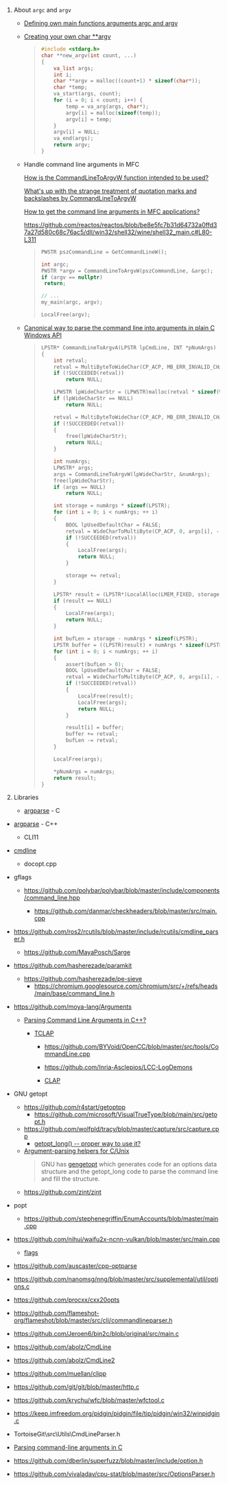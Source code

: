 1. About `argc` and `argv`
   
   - [Defining own main functions arguments argc and argv](https://stackoverflow.com/questions/1519885/defining-own-main-functions-arguments-argc-and-argv)
   
   - [Creating your own char **argv](https://www.daniweb.com/programming/software-development/threads/476677/creating-your-own-char-argv)
     
     > ```c
     > #include <stdarg.h>
     > char **new_argv(int count, ...)
     > {
     >     va_list args;
     >     int i;
     >     char **argv = malloc((count+1) * sizeof(char*));
     >     char *temp;
     >     va_start(args, count);
     >     for (i = 0; i < count; i++) {
     >         temp = va_arg(args, char*);
     >         argv[i] = malloc(sizeof(temp));
     >         argv[i] = temp;
     >     }
     >     argv[i] = NULL;
     >     va_end(args);
     >     return argv;
     > }
     > ```
   
   - Handle command line arguments in MFC
     
     [How is the CommandLineToArgvW function intended to be used?](https://devblogs.microsoft.com/oldnewthing/20100916-00/?p=12843)
     
     [What's up with the strange treatment of quotation marks and backslashes by CommandLineToArgvW](https://devblogs.microsoft.com/oldnewthing/20100917-00/?p=12833)
     
     [How to get the command line arguments in MFC applications?](https://stackoverflow.com/questions/5562877/how-to-get-the-command-line-arguments-in-mfc-applications)
     
     https://github.com/reactos/reactos/blob/be8e5fc7b31d64732a0ffd37a27d580c68c76ac5/dll/win32/shell32/wine/shell32_main.c#L80-L311
     
     > ```c++
     > PWSTR pszCommandLine = GetCommandLineW();
     > 
     > int argc;
     > PWSTR *argv = CommandLineToArgvW(pszCommandLine, &argc);
     > if (argv == nullptr)
     >  return;
     > 
     > // ...
     > my_main(argc, argv);
     > 
     > LocalFree(argv);
     > ```
   
   - [Canonical way to parse the command line into arguments in plain C Windows API](https://stackoverflow.com/questions/291424/canonical-way-to-parse-the-command-line-into-arguments-in-plain-c-windows-api)
     
     > ```c
     > LPSTR* CommandLineToArgvA(LPSTR lpCmdLine, INT *pNumArgs)
     > {
     >     int retval;
     >     retval = MultiByteToWideChar(CP_ACP, MB_ERR_INVALID_CHARS, lpCmdLine, -1, NULL, 0);
     >     if (!SUCCEEDED(retval))
     >         return NULL;
     > 
     >     LPWSTR lpWideCharStr = (LPWSTR)malloc(retval * sizeof(WCHAR));
     >     if (lpWideCharStr == NULL)
     >         return NULL;
     > 
     >     retval = MultiByteToWideChar(CP_ACP, MB_ERR_INVALID_CHARS, lpCmdLine, -1, lpWideCharStr, retval);
     >     if (!SUCCEEDED(retval))
     >     {
     >         free(lpWideCharStr);
     >         return NULL;
     >     }
     > 
     >     int numArgs;
     >     LPWSTR* args;
     >     args = CommandLineToArgvW(lpWideCharStr, &numArgs);
     >     free(lpWideCharStr);
     >     if (args == NULL)
     >         return NULL;
     > 
     >     int storage = numArgs * sizeof(LPSTR);
     >     for (int i = 0; i < numArgs; ++ i)
     >     {
     >         BOOL lpUsedDefaultChar = FALSE;
     >         retval = WideCharToMultiByte(CP_ACP, 0, args[i], -1, NULL, 0, NULL, &lpUsedDefaultChar);
     >         if (!SUCCEEDED(retval))
     >         {
     >             LocalFree(args);
     >             return NULL;
     >         }
     > 
     >         storage += retval;
     >     }
     > 
     >     LPSTR* result = (LPSTR*)LocalAlloc(LMEM_FIXED, storage);
     >     if (result == NULL)
     >     {
     >         LocalFree(args);
     >         return NULL;
     >     }
     > 
     >     int bufLen = storage - numArgs * sizeof(LPSTR);
     >     LPSTR buffer = ((LPSTR)result) + numArgs * sizeof(LPSTR);
     >     for (int i = 0; i < numArgs; ++ i)
     >     {
     >         assert(bufLen > 0);
     >         BOOL lpUsedDefaultChar = FALSE;
     >         retval = WideCharToMultiByte(CP_ACP, 0, args[i], -1, buffer, bufLen, NULL, &lpUsedDefaultChar);
     >         if (!SUCCEEDED(retval))
     >         {
     >             LocalFree(result);
     >             LocalFree(args);
     >             return NULL;
     >         }
     > 
     >         result[i] = buffer;
     >         buffer += retval;
     >         bufLen -= retval;
     >     }
     > 
     >     LocalFree(args);
     > 
     >     *pNumArgs = numArgs;
     >     return result;
     > }
     > ```

2. Libraries
   
   - [argparse](https://github.com/cofyc/argparse) - C
- [argparse](https://github.com/p-ranav/argparse) - C++
  
  - CLI11

- [cmdline](https://github.com/tanakh/cmdline)
  
  - docopt.cpp

- gflags
  
  - https://github.com/polybar/polybar/blob/master/include/components/command_line.hpp
    
    - https://github.com/danmar/checkheaders/blob/master/src/main.cpp

- https://github.com/ros2/rcutils/blob/master/include/rcutils/cmdline_parser.h
  
  - https://github.com/MayaPosch/Sarge

- https://github.com/hasherezade/paramkit
  
  - https://github.com/hasherezade/pe-sieve
    - https://chromium.googlesource.com/chromium/src/+/refs/heads/main/base/command_line.h

- https://github.com/moya-lang/Arguments
  
  - [Parsing Command Line Arguments in C++?](https://stackoverflow.com/questions/865668/parsing-command-line-arguments-in-c)
    
    - [TCLAP](http://tclap.sourceforge.net/)
      
      - https://github.com/BYVoid/OpenCC/blob/master/src/tools/CommandLine.cpp

      - https://github.com/Inria-Asclepios/LCC-LogDemons
      
      - [CLAP](https://www.cs.bgu.ac.il/~cgproj/CLAP/)

- GNU getopt
  
  - https://github.com/r4start/getoptpp
    - https://github.com/microsoft/VisualTrueType/blob/main/src/getopt.h
  - https://github.com/wolfpld/tracy/blob/master/capture/src/capture.cpp
    - [getopt_long() -- proper way to use it?](https://stackoverflow.com/questions/7489093/getopt-long-proper-way-to-use-it)
  - [Argument-parsing helpers for C/Unix](https://stackoverflow.com/questions/189972/argument-parsing-helpers-for-c-unix)
    > GNU has [gengetopt](https://www.gnu.org/software/gengetopt/) which generates code for an options data structure and the getopt_long code to parse the command line and fill the structure.
  - https://github.com/zint/zint

- popt
  
  - https://github.com/stephenegriffin/EnumAccounts/blob/master/main.cpp

- https://github.com/nihui/waifu2x-ncnn-vulkan/blob/master/src/main.cpp
  
  - [flags](https://github.com/google/neper/blob/master/flags.c)

- https://github.com/auscaster/cpp-optparse

- https://github.com/nanomsg/nng/blob/master/src/supplemental/util/options.c

- https://github.com/procxx/cxx20opts

- https://github.com/flameshot-org/flameshot/blob/master/src/cli/commandlineparser.h

- https://github.com/Jeroen6/bin2c/blob/original/src/main.c

- https://github.com/abolz/CmdLine

- https://github.com/abolz/CmdLine2

- https://github.com/muellan/clipp

- https://github.com/git/git/blob/master/http.c

- https://github.com/krychu/wfc/blob/master/wfctool.c

- https://keep.imfreedom.org/pidgin/pidgin/file/tip/pidgin/win32/winpidgin.c

- TortoiseGit\src\Utils\CmdLineParser.h

- [Parsing command-line arguments in C](https://stackoverflow.com/questions/9642732/parsing-command-line-arguments-in-c)

- https://github.com/dberlin/superfuzz/blob/master/include/option.h

- https://github.com/vivaladav/cpu-stat/blob/master/src/OptionsParser.h
